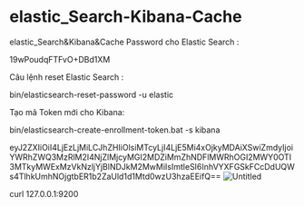# elastic_Search-Kibana-Cache
elastic_Search&amp;Kibana&amp;Cache
Password cho Elastic Search : 

19wPoudqFTFvO+DBd1XM

Câu lệnh reset Elastic Search :

bin/elasticsearch-reset-password -u elastic

Tạo mã Token mới cho Kibana:

bin/elasticsearch-create-enrollment-token.bat -s kibana

eyJ2ZXIiOiI4LjEzLjMiLCJhZHIiOlsiMTcyLjI4LjE5Mi4xOjkyMDAiXSwiZmdyIjoiYWRhZWQ3MzRlM2I4NjZlMjcyMGI2MDZiMmZhNDFlMWRhOGI2MWY0OTI3MTkyMWExMzVkNzljYjBlNDJkM2MwMiIsImtleSI6InhVYXFGSkFCcDdUQWs4TlhkUmhNOjgtbER1b2ZaUld1d1Mtd0wzU3hzaEEifQ==
![Untitled](https://github.com/hoangphan636/elastic_Search-Kibana-Cache/assets/57717259/9dea1915-6636-4f67-9d64-ddaf18741b04)

curl 127.0.0.1:9200
